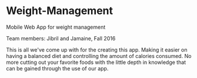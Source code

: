 # Weight-Management
Mobile Web App for weight  management

Team members: Jibril and Jamaine, Fall 2016

This is all we've come up with for the creating this app. Making it easier on having a balanced diet and controlling the amount of calories consumed. No more cutting out your favorite foods with the little depth in knowledge that can be gained through the use of our app.

